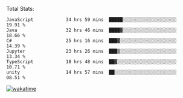 Total Stats:
<!--START_SECTION:waka-->

```text
JavaScript            34 hrs 59 mins  █████░░░░░░░░░░░░░░░░░░░░   19.91 %
Java                  32 hrs 46 mins  ████▓░░░░░░░░░░░░░░░░░░░░   18.66 %
C#                    25 hrs 16 mins  ███▓░░░░░░░░░░░░░░░░░░░░░   14.39 %
Jupyter               23 hrs 26 mins  ███▒░░░░░░░░░░░░░░░░░░░░░   13.34 %
TypeScript            18 hrs 48 mins  ██▓░░░░░░░░░░░░░░░░░░░░░░   10.71 %
unity                 14 hrs 57 mins  ██░░░░░░░░░░░░░░░░░░░░░░░   08.51 %
```

<!--END_SECTION:waka-->

[![wakatime](https://wakatime.com/badge/user/d6a1e036-2153-43d6-9604-0dce67457b7f.svg)](https://wakatime.com/@d6a1e036-2153-43d6-9604-0dce67457b7f)
